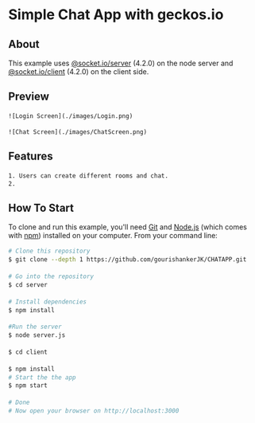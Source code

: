 # Simple Chat App with geckos.io

## About

This example uses [@socket.io/server](https://www.npmjs.com/package/socket.io) (4.2.0) on the node server and [@socket.io/client](https://www.npmjs.com/package/socket.io-client) (4.2.0) on the client side.

## Preview

    ![Login Screen](./images/Login.png)

    ![Chat Screen](./images/ChatScreen.png)

## Features

    1. Users can create different rooms and chat.
    2.

## How To Start

To clone and run this example, you'll need [Git](https://git-scm.com) and [Node.js](https://nodejs.org/en/download/) (which comes with [npm](http://npmjs.com)) installed on your computer. From your command line:

```bash
# Clone this repository
$ git clone --depth 1 https://github.com/gourishankerJK/CHATAPP.git

# Go into the repository
$ cd server

# Install dependencies
$ npm install

#Run the server
$ node server.js

$ cd client

$ npm install
# Start the the app
$ npm start

# Done
# Now open your browser on http://localhost:3000
```
